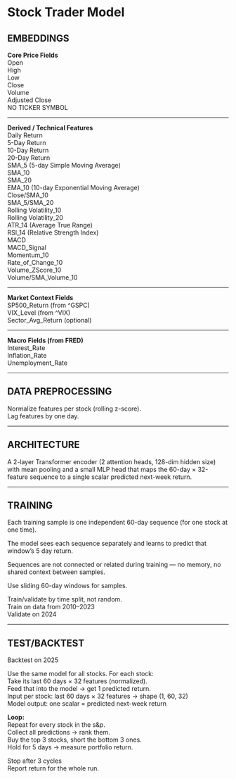 # Stock Trader Model

## EMBEDDINGS
**Core Price Fields**  
Open  
High  
Low  
Close  
Volume  
Adjusted Close  
NO TICKER SYMBOL  

---

**Derived / Technical Features**  
Daily Return  
5-Day Return  
10-Day Return  
20-Day Return  
SMA_5 (5-day Simple Moving Average)  
SMA_10  
SMA_20  
EMA_10 (10-day Exponential Moving Average)  
Close/SMA_10  
SMA_5/SMA_20  
Rolling Volatility_10  
Rolling Volatility_20  
ATR_14 (Average True Range)  
RSI_14 (Relative Strength Index)  
MACD  
MACD_Signal  
Momentum_10  
Rate_of_Change_10  
Volume_ZScore_10  
Volume/SMA_Volume_10  

---

**Market Context Fields**  
SP500_Return (from ^GSPC)  
VIX_Level (from ^VIX)  
Sector_Avg_Return (optional)  

---

**Macro Fields (from FRED)**  
Interest_Rate  
Inflation_Rate  
Unemployment_Rate  

---

## DATA PREPROCESSING
Normalize features per stock (rolling z-score).  
Lag features by one day.  

---

## ARCHITECTURE
A 2-layer Transformer encoder (2 attention heads, 128-dim hidden size) with mean pooling and a small MLP head that maps the 60-day × 32-feature sequence to a single scalar predicted next-week return.

---

## TRAINING
Each training sample is one independent 60-day sequence (for one stock at one time).  

The model sees each sequence separately and learns to predict that window’s 5 day return.  

Sequences are not connected or related during training — no memory, no shared context between samples.  

Use sliding 60-day windows for samples.  

Train/validate by time split, not random.  
Train on data from 2010–2023  
Validate on 2024  

---

## TEST/BACKTEST
Backtest on 2025  

Use the same model for all stocks. For each stock:  
Take its last 60 days × 32 features (normalized).  
Feed that into the model → get 1 predicted return.  
Input per stock: last 60 days × 32 features → shape (1, 60, 32)  
Model output: one scalar = predicted next-week return  

**Loop:**  
Repeat for every stock in the s&p.  
Collect all predictions → rank them.  
Buy the top 3 stocks, short the bottom 3 ones.  
Hold for 5 days → measure portfolio return.  

Stop after 3 cycles  
Report return for the whole run.  
